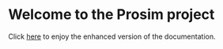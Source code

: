 # Welcome to the Prosim project

Click [here](https://oricdev.github.io/prosim/docs) to enjoy the enhanced version of the documentation.